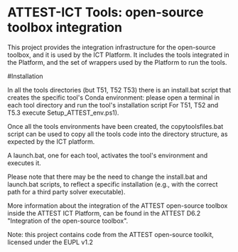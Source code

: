 # ATTEST-ICT Tools: open-source toolbox integration

This project provides the integration infrastructure for the open-source toolbox, and it is used by the ICT Platform. It includes the tools integrated in the Platform, and the set of wrappers used by the Platform to run the tools.

#Installation

In all the tools directories (but T51, T52 T53) there is an install.bat script that creates the specific tool's Conda environment: please open a terminal in each tool directory and run the tool's installation script
For T51, T52 and T5.3 execute Setup_ATTEST_env.ps1).

Once all the tools environments have been created, the copytoolsfiles.bat script can be used to copy all the tools code into the directory structure, as expected by the ICT platform.

A launch.bat, one for each tool, activates the tool's environment and executes it. 

Please note that there may be the need to change the install.bat and launch.bat scripts, to reflect a specific installation (e.g., with the correct path for a third party solver executable).

More information about the integration of the ATTEST open-source toolbox inside the ATTEST ICT Platform, can be found in the ATTEST D6.2 "Integration of the open-source toolbox".

Note: this project contains code from the ATTEST open-source toolkit, licensed under the EUPL v1.2
